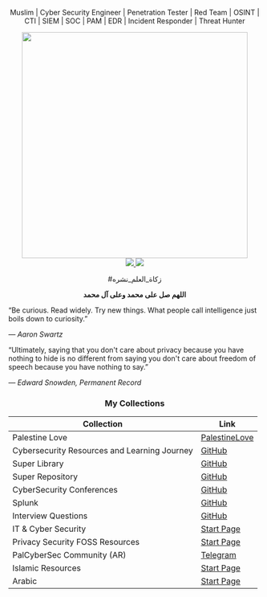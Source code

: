 <p align="center">Muslim | Cyber Security Engineer | Penetration Tester | Red Team | OSINT | CTI | SIEM | SOC | PAM | EDR | Incident Responder | Threat Hunter</p>
<div id="header" align="center">
  <img src="https://github.com/user-attachments/assets/24268a88-7fea-44af-9ab1-fcec6be936db" width="450"/>
  <br>
<a href="https://techforpalestine.org/">
<img src="https://raw.githubusercontent.com/Safouene1/support-palestine-banner/master/StandWithPalestine.svg">
</a>
<a href="https://techforpalestine.org/">
<img src="https://badge.techforpalestine.org/default">
</a>
<p>#زكاة_العلم_نشره</p>
<b><p>اللهم صل على محمد وعلى آل محمد</p></b>

</div>

“Be curious. Read widely. Try new things. What people call intelligence just boils down to curiosity.”

*― Aaron Swartz*

“Ultimately, saying that you don't care about privacy because you have nothing to hide is no different from saying you don't care about freedom of speech because you have nothing to say.”

*― Edward Snowden, Permanent Record*

<div align="center">

### My Collections

| Collection                         | Link                                                                              |
|------------------------------------|-----------------------------------------------------------------------------------|
| Palestine Love                     | [PalestineLove](https://palestinelove.org/)                                       |
| Cybersecurity Resources and Learning Journey | [GitHub](https://github.com/MrM8BRH/CRLJ)                               |
| Super Library                      | [GitHub](https://github.com/MrM8BRH/SuperLibrary)                                 |
| Super Repository                   | [GitHub](https://github.com/MrM8BRH/SuperRepository)                              |
| CyberSecurity Conferences          | [GitHub](https://github.com/MrM8BRH/CyberSecurity_Conferences)                    |
| Splunk                             | [GitHub](https://github.com/MrM8BRH/Splunk)                                       |
| Interview Questions                | [GitHub](https://github.com/MrM8BRH/Interview-Questions)                          |
| IT & Cyber Security                | [Start Page](https://start.me/p/KMqznE/it-cyber-security)                         |
| Privacy Security FOSS Resources    | [Start Page](https://start.me/p/Kgj6nq/privacy-security-foss-resources)           |
| PalCyberSec Community (AR)         | [Telegram](https://t.me/palcyberseccommunity)                                     |
| Islamic Resources                  | [Start Page](https://start.me/p/gG7rbp/islamic-resources)                         |
| Arabic                             | [Start Page](https://start.me/p/KMqLLz/arabic)                                    |

</div>
